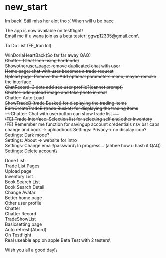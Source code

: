 # new_start

Im back! Still miss her alot tho :(
When will u be bacc

The app is now available on testflight!\
Email me if u wana join as a beta tester! ggwp12335@gmail.com\


To Do List (FE_Iron lol):

WinDoriaHeartBack(So far far away QAQ)\
~~Chatter: (Chat Icon using hardcode)~~\
~~Showotheruser_page: remove duplicated chat with user~~\
~~Home page: chat with user becomes a trade request~~\
~~Upload page: Remove the Add optional  parameters menu,  maybe remake the interface~~\
~~ChatRecord: 3 dots add see user profile?(cannot  prompt)~~\
~~Chatter: add  upload image and take photo in chat~~\
~~Chatter: Auto Load~~\
~~ShowTradeB (trade Busket) for displaying the trading items~~\
~~Edit/CreateTradeB (trade Busket) for displaying the trading items~~\
~~Chatter: Chat with  userbutton can show trade list ~~\
~~(FE) Trade Interface: Selection list for selecting self and other inventory~~\
(FE) Remember me function for savingup account credentials
nsv bsr caps  change and book -> uploadbook
Settings: Privacy-> no display icon? \
Settings: Dark mode?\
Settings: About -> website for intro\
Settings: Change email/password\ In progress... (ahbee how u hash it QAQ)
Settings: Delete account\

Done List: \
Trade List Pages\
Upload page\
Inventory List\
Book Search List\
Book Search Detail\
Change Avatar\
Better home page\
Other user profile\
Chatter\
Chatter Record\
TradeShowList\
Basicsetting page\
Auto refresh(Abord)\
On Testflight\
Real useable app on apple Beta Test with 2 testers\


Wish you all a good day!\

